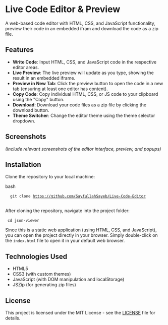 # Live Code Editor & Preview 

A web-based code editor with HTML, CSS, and JavaScript functionality, preview their code in an embedded ifram and download the code as a zip file.

## Features

- **Write Code**: Input HTML, CSS, and JavaScript code in the respective editor areas.
- **Live Preview**: The live preview will update as you type, showing the result in an embedded iframe.
- **Preview in New Tab**: Click the preview button to open the code in a new tab (ensuring at least one editor has content).
- **Copy Code**: Copy individual HTML, CSS, or JS code to your clipboard using the "Copy" button.
- **Download**: Download your code files as a zip file by clicking the download button.
- **Theme Switcher**: Change the editor theme using the theme selector dropdown.

## Screenshots

*(Include relevant screenshots of the editor interface, preview, and popups)*

## Installation

Clone the repository to your local machine:

bash <pre> <code> git clone https://github.com/SayfullahSayeb/Live-Code-Editor </code> </pre> 

After cloning the repository, navigate into the project folder: <pre> <code> cd json-viewer </code> </pre>

Since this is a static web application (using HTML, CSS, and JavaScript), you can open the project directly in your browser. Simply double-click on the `index.html` file to open it in your default web browser.

## Technologies Used
- HTML5
- CSS3 (with custom themes)
- JavaScript (with DOM manipulation and localStorage)
- JSZip (for generating zip files)

## License

This project is licensed under the MIT License - see the [LICENSE](LICENSE) file for details.
